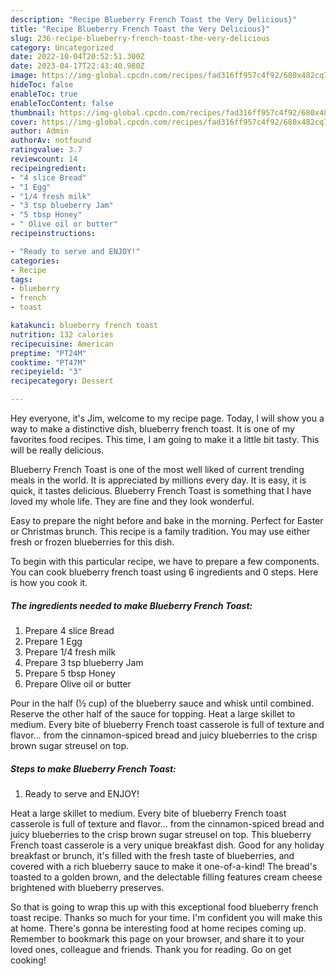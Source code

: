 ```yaml
---
description: "Recipe Blueberry French Toast the Very Delicious}"
title: "Recipe Blueberry French Toast the Very Delicious}"
slug: 236-recipe-blueberry-french-toast-the-very-delicious
category: Uncategorized
date: 2022-10-04T20:52:51.300Z
date: 2023-04-17T22:43:40.980Z
image: https://img-global.cpcdn.com/recipes/fad316ff957c4f92/680x482cq70/blueberry-french-toast-recipe-main-photo.jpg
hideToc: false
enableToc: true
enableTocContent: false
thumbnail: https://img-global.cpcdn.com/recipes/fad316ff957c4f92/680x482cq70/blueberry-french-toast-recipe-main-photo.jpg
cover: https://img-global.cpcdn.com/recipes/fad316ff957c4f92/680x482cq70/blueberry-french-toast-recipe-main-photo.jpg
author: Admin
authorAv: notfound
ratingvalue: 3.7
reviewcount: 14
recipeingredient:
- "4 slice Bread"
- "1 Egg"
- "1/4 fresh milk"
- "3 tsp blueberry Jam"
- "5 tbsp Honey"
- " Olive oil or butter"
recipeinstructions:

- "Ready to serve and ENJOY!"
categories:
- Recipe
tags:
- blueberry
- french
- toast

katakunci: blueberry french toast 
nutrition: 132 calories
recipecuisine: American
preptime: "PT24M"
cooktime: "PT47M"
recipeyield: "3"
recipecategory: Dessert

---
```



Hey everyone, it's Jim, welcome to my recipe page. Today, I will show you a way to make a distinctive dish, blueberry french toast. It is one of my favorites food recipes. This time, I am going to make it a little bit tasty. This will be really delicious.

Blueberry French Toast is one of the most well liked of current trending meals in the world. It is appreciated by millions every day. It is easy, it is quick, it tastes delicious. Blueberry French Toast is something that I have loved my whole life. They are fine and they look wonderful.

Easy to prepare the night before and bake in the morning. Perfect for Easter or Christmas brunch. This recipe is a family tradition. You may use either fresh or frozen blueberries for this dish.


To begin with this particular recipe, we have to prepare a few components. You can cook blueberry french toast using 6 ingredients and 0 steps. Here is how you cook it.

<!--inarticleads1-->

##### The ingredients needed to make Blueberry French Toast:

1. Prepare 4 slice Bread
1. Prepare 1 Egg
1. Prepare 1/4 fresh milk
1. Prepare 3 tsp blueberry Jam
1. Prepare 5 tbsp Honey
1. Prepare  Olive oil or butter


Pour in the half (½ cup) of the blueberry sauce and whisk until combined. Reserve the other half of the sauce for topping. Heat a large skillet to medium. Every bite of blueberry French toast casserole is full of texture and flavor… from the cinnamon-spiced bread and juicy blueberries to the crisp brown sugar streusel on top. 

<!--inarticleads2-->

##### Steps to make Blueberry French Toast:


1. Ready to serve and ENJOY!

Heat a large skillet to medium. Every bite of blueberry French toast casserole is full of texture and flavor… from the cinnamon-spiced bread and juicy blueberries to the crisp brown sugar streusel on top. This blueberry French toast casserole is a very unique breakfast dish. Good for any holiday breakfast or brunch, it&#39;s filled with the fresh taste of blueberries, and covered with a rich blueberry sauce to make it one-of-a-kind! The bread&#39;s toasted to a golden brown, and the delectable filling features cream cheese brightened with blueberry preserves. 

So that is going to wrap this up with this exceptional food blueberry french toast recipe. Thanks so much for your time. I'm confident you will make this at home. There's gonna be interesting food at home recipes coming up. Remember to bookmark this page on your browser, and share it to your loved ones, colleague and friends. Thank you for reading. Go on get cooking!

